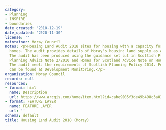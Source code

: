 ```yaml
---
category:
- Planning
- INSPIRE
- boundaries
date_created: '2018-12-19'
date_updated: '2020-11-30'
license: ''
maintainer: Moray Council
notes: <p>Housing Land Audit 2018 sites for housing with a capacity for 4 or more
  homes. The audit provides details of Moray's housing land supply as at January 2018.
  The audit has been produced using the guidance set out in Scottish Planning Policy,
  Planning Advice Note 2/2010 and Homes for Scotland Advice Note on Housing Land Audits.
  The audit meets the requirements of Scottish Planning Policy 2014. Further information
  can be found at Development Monitoring.</p>
organization: Moray Council
records: null
resources:
- format: html
  name: Description
  url: https://www.arcgis.com/home/item.html?id=cabe9105f3de49b498c3a0362c446099
- format: FEATURE LAYER
  name: FEATURE LAYER
  url: ''
schema: default
title: Housing Land Audit 2018 (Moray)
---
```

